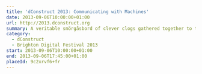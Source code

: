 ```yaml
---
title: 'dConstruct 2013: Communicating with Machines'
date: 2013-09-06T10:00:00+01:00
url: http://2013.dconstruct.org
summary: A veritable smörgåsbord of clever clogs gathered together to twist our perceptions of technology and culture.
category:
  - dConstruct
  - Brighton Digital Festival 2013
start: 2013-09-06T10:00:00+01:00
end: 2013-09-06T17:45:00+01:00
placeId: 9c2xrvf6+fr
---
```

